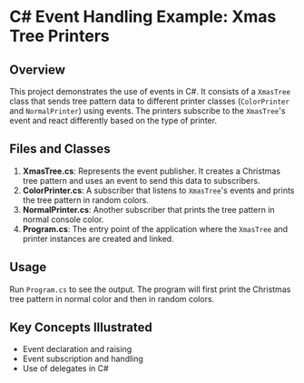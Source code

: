 # C# Event Handling Example: Xmas Tree Printers

## Overview
This project demonstrates the use of events in C#. It consists of a `XmasTree` class that sends tree pattern data to different printer classes (`ColorPrinter` and `NormalPrinter`) using events. The printers subscribe to the `XmasTree`'s event and react differently based on the type of printer.

## Files and Classes
1. **XmasTree.cs**: Represents the event publisher. It creates a Christmas tree pattern and uses an event to send this data to subscribers.
2. **ColorPrinter.cs**: A subscriber that listens to `XmasTree`'s events and prints the tree pattern in random colors.
3. **NormalPrinter.cs**: Another subscriber that prints the tree pattern in normal console color.
4. **Program.cs**: The entry point of the application where the `XmasTree` and printer instances are created and linked.

## Usage
Run `Program.cs` to see the output. The program will first print the Christmas tree pattern in normal color and then in random colors.

## Key Concepts Illustrated
- Event declaration and raising
- Event subscription and handling
- Use of delegates in C#